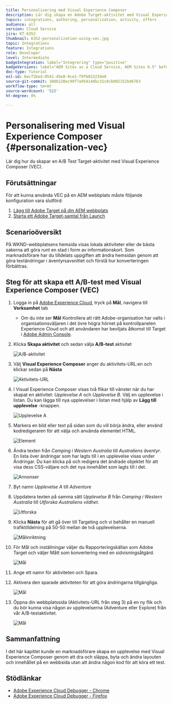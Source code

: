 ```yaml
---
title: Personalisering med Visual Experience Composer
description: Lär dig skapa en Adobe Target-aktivitet med Visual Experience Composer.
topics: integrations, authoring, personalization, activity, offers
audience: all
version: Cloud Service
jira: KT-6352
thumbnail: 6352-personalization-using-vec.jpg
topic: Integrations
feature: Integrations
role: Developer
level: Intermediate
badgeIntegration: label="Integrering" type="positive"
badgeVersions: label="AEM Sites as a Cloud Service, AEM Sites 6.5" before-title="false"
doc-type: Tutorial
exl-id: becf2bed-0541-45e8-9ce2-f9fb023234e0
source-git-commit: 30d6120ec99f7a95414dbc31c0cb002152bd6763
workflow-type: tm+mt
source-wordcount: '522'
ht-degree: 0%

---
```


# Personalisering med Visual Experience Composer {#personalization-vec}

Lär dig hur du skapar en A/B Test Target-aktivitet med Visual Experience Composer (VEC).

## Förutsättningar

För att kunna använda VEC på en AEM webbplats måste följande konfiguration vara slutförd:

1. [Lägg till Adobe Target på din AEM webbplats](./add-target-launch-extension.md)
1. [Starta ett Adobe Target-samtal från Launch](./load-and-fire-target.md)

## Scenarioöversikt

På WKND-webbplatsens hemsida visas lokala aktiviteter eller de bästa sakerna att göra runt en stad i form av informationskort. Som marknadsförare har du tilldelats uppgiften att ändra hemsidan genom att göra textändringar i äventyrsavsnittet och förstå hur konverteringen förbättras.

## Steg för att skapa ett A/B-test med Visual Experience Composer (VEC)

1. Logga in på [Adobe Experience Cloud](https://experience.adobe.com/), tryck på __Mål__, navigera till __Verksamhet__ tab

   + Om du inte ser __Mål__ Kontrollera att rätt Adobe-organisation har valts i organisationsväljaren i det övre högra hörnet på kontrollpanelen Experience Cloud och att användaren har beviljats åtkomst till Target i [Adobe Admin Console](https://adminconsole.adobe.com/).

1. Klicka **Skapa aktivitet** och sedan välja **A/B-test** aktivitet

   ![A/B-aktivitet](assets/ab-target-activity.png)

1. Välj **Visual Experience Composer** anger du aktivitets-URL:en och klickar sedan på **Nästa**

   ![Aktivitets-URL](assets/ab-test-url.png)

1. I Visual Experience Composer visas två flikar till vänster när du har skapat en aktivitet: *Upplevelse A* och *Upplevelse B*. Välj en upplevelse i listan. Du kan lägga till nya upplevelser i listan med hjälp av **Lägg till upplevelse** -knappen.

   ![Upplevelse A](assets/experience.png)

1. Markera en bild eller text på sidan som du vill börja ändra, eller använd kodredigeraren för att välja och använda elementet HTML.

   ![Element](assets/select-element.png)

1. Ändra texten från *Camping i Western Australia* till *Australiens äventyr*. En lista över ändringar som har lagts till i en upplevelse visas under Ändringar. Du kan klicka på och redigera det ändrade objektet för att visa dess CSS-väljare och det nya innehållet som lagts till i det.

   ![Annonser](assets/adventures.png)

1. Byt namn *Upplevelse A* till *Adventure*
1. Uppdatera texten på samma sätt *Upplevelse B* från *Camping i Western Australia* till *Utforska Australiens vildhet*.

   ![Utforska](assets/explore.png)

1. Klicka **Nästa** för att gå över till Targeting och vi behåller en manuell trafiktilldelning på 50-50 mellan de två upplevelserna.

   ![Målinriktning](assets/targeting.png)

1. För Mål och inställningar väljer du Rapporteringskällan som Adobe Target och väljer Mått som konvertering med en sidvisningsåtgärd.

   ![Mål](assets/goals.png)

1. Ange ett namn för aktiviteten och Spara.
1. Aktivera den sparade aktiviteten för att göra ändringarna tillgängliga.

   ![Mål](assets/activate.png)

1. Öppna din webbplatssida (Aktivitets-URL från steg 3) på en ny flik och du bör kunna visa någon av upplevelserna (Adventure eller Explore) från vår A/B-testaktivitet.

   ![Mål](assets/publish.png)

## Sammanfattning

I det här kapitlet kunde en marknadsförare skapa en upplevelse med Visual Experience Composer genom att dra och släppa, byta och ändra layouten och innehållet på en webbsida utan att ändra någon kod för att köra ett test.

## Stödlänkar

+ [Adobe Experience Cloud Debugger - Chrome](https://chrome.google.com/webstore/detail/adobe-experience-platform/bfnnokhpnncpkdmbokanobigaccjkpob)
+ [Adobe Experience Cloud Debugger - Firefox](https://addons.mozilla.org/en-US/firefox/addon/adobe-experience-platform-dbg/)
